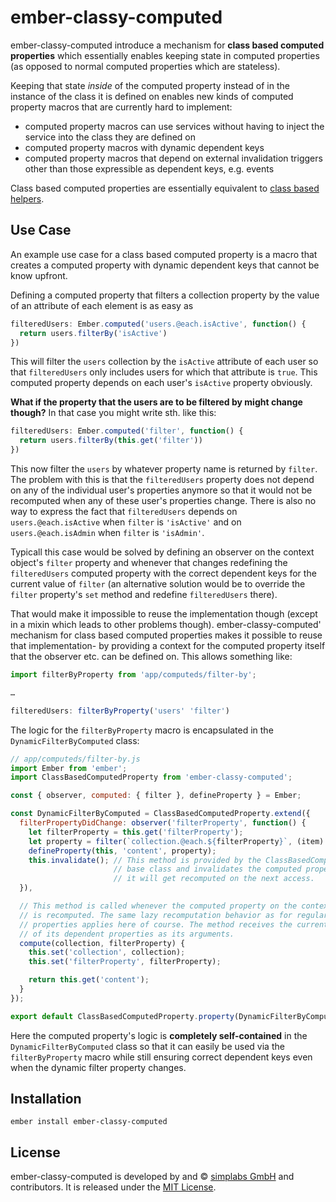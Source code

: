 # ember-classy-computed

ember-classy-computed introduce a mechanism for __class based computed
properties__ which essentially enables keeping state in computed properties
(as opposed to normal computed properties which are stateless).

Keeping that state *inside* of the computed property instead of in the instance
of the class it is defined on enables new kinds of computed property macros
that are currently hard to implement:

* computed property macros can use services without having to inject the
  service into the class they are defined on
* computed property macros with dynamic dependent keys
* computed property macros that depend on external invalidation triggers
  other than those expressible as dependent keys, e.g. events

Class based computed properties are essentially equivalent to
[class based helpers](http://guides.emberjs.com/v2.11.0/templates/writing-helpers/#toc_class-based-helpers).

## Use Case

An example use case for a class based computed property is a macro that creates
a computed property with dynamic dependent keys that cannot be know upfront.

Defining a computed property that filters a collection property by the value of
an attribute of each element is as easy as

```js
filteredUsers: Ember.computed('users.@each.isActive', function() {
  return users.filterBy('isActive')
})
```

This will filter the `users` collection by the `isActive` attribute of each
user so that `filteredUsers` only includes users for which that attribute is
`true`. This computed property depends on each user's `isActive` property
obviously.

__What if the property that the users are to be filtered by might change
though?__ In that case you might write sth. like this:

```js
filteredUsers: Ember.computed('filter', function() {
  return users.filterBy(this.get('filter'))
})
```

This now filter the `users` by whatever property name is returned by `filter`.
The problem with this is that the `filteredUsers` property does not depend on any
of the individual user's properties anymore so that it would not be recomputed
when any of these user's properties change. There is also no way to express the
fact that `filteredUsers` depends on `users.@each.isActive` when `filter` is
`'isActive'` and on `users.@each.isAdmin` when `filter` is `'isAdmin'`.

Typicall this case would be solved by defining an observer on the context
object's `filter` property and whenever that changes redefining the
`filteredUsers` computed property with the correct dependent keys for the current
value of `filter` (an alternative solution would be to override the `filter`
property's `set` method and redefine `filteredUsers` there).

That would make it impossible to reuse the implementation though (except in a
mixin which leads to other problems though). ember-classy-computed' mechanism
for class based computed properties makes it possible to reuse that
implementation- by providing a context for the computed property itself that
the observer etc. can be defined on. This allows something like:

```js
import filterByProperty from 'app/computeds/filter-by';

…

filteredUsers: filterByProperty('users' 'filter')
```

The logic for the `filterByProperty` macro is encapsulated in the
`DynamicFilterByComputed` class:

```js
// app/computeds/filter-by.js
import Ember from 'ember';
import ClassBasedComputedProperty from 'ember-classy-computed';

const { observer, computed: { filter }, defineProperty } = Ember;

const DynamicFilterByComputed = ClassBasedComputedProperty.extend({
  filterPropertyDidChange: observer('filterProperty', function() {
    let filterProperty = this.get('filterProperty');
    let property = filter(`collection.@each.${filterProperty}`, (item) => item.get(filterProperty));
    defineProperty(this, 'content', property);
    this.invalidate(); // This method is provided by the ClassBasedComputedProperty
                       // base class and invalidates the computed property so that
                       // it will get recomputed on the next access.
  }),

  // This method is called whenever the computed property on the context object
  // is recomputed. The same lazy recomputation behavior as for regular computed
  // properties applies here of course. The method receives the current values
  // of its dependent properties as its arguments.
  compute(collection, filterProperty) {
    this.set('collection', collection);
    this.set('filterProperty', filterProperty);

    return this.get('content');
  }
});

export default ClassBasedComputedProperty.property(DynamicFilterByComputed);
```

Here the computed property's logic is __completely self-contained__ in the
`DynamicFilterByComputed` class so that it can easily be used via the
`filterByProperty` macro while still ensuring correct dependent keys even when
the dynamic filter property changes.

## Installation

`ember install ember-classy-computed`

## License

ember-classy-computed is developed by and &copy;
[simplabs GmbH](http://simplabs.com) and contributors. It is released under the
[MIT License](LICENSE).
